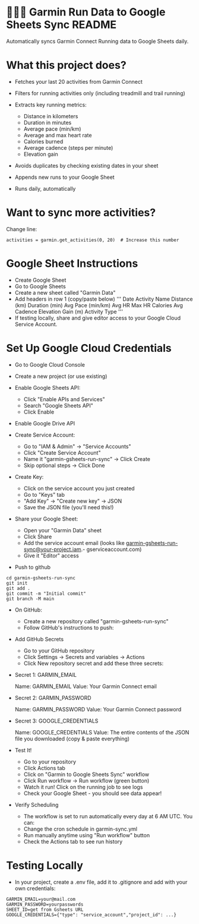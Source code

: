 
# 🏃🏽‍♂️ Garmin Run Data to Google Sheets Sync README

Automatically syncs Garmin Connect Running data to Google Sheets daily.

# What this project does?

* Fetches your last 20 activities from Garmin Connect
* Filters for running activities only (including treadmill and trail running)
* Extracts key running metrics:

    - Distance in kilometers
    - Duration in minutes
    - Average pace (min/km)
    - Average and max heart rate
    - Calories burned
    - Average cadence (steps per minute)
    - Elevation gain

* Avoids duplicates by checking existing dates in your sheet
* Appends new runs to your Google Sheet
* Runs daily, automatically

# Want to sync more activities? 
Change line:
```
activities = garmin.get_activities(0, 20)  # Increase this number
```
# Google Sheet Instructions

* Create Google Sheet
* Go to Google Sheets
* Create a new sheet called "Garmin Data"
* Add headers in row 1 (copy/paste below)
    '''
    Date	Activity Name	Distance (km)	Duration (min)	Avg Pace (min/km)	Avg HR	Max HR	Calories	Avg Cadence	Elevation Gain (m)	Activity Type
    '''
* If testing locally, share and give editor access to your Google Cloud Service Account.

# Set Up Google Cloud Credentials

* Go to Google Cloud Console
* Create a new project (or use existing)
* Enable Google Sheets API:

    - Click "Enable APIs and Services"
    - Search "Google Sheets API"
    - Click Enable

* Enable Google Drive API
* Create Service Account:

    - Go to "IAM & Admin" → "Service Accounts"
    - Click "Create Service Account"
    - Name it "garmin-gsheets-run-sync" → Click Create
    - Skip optional steps → Click Done

* Create Key:

    - Click on the service account you just created
    - Go to "Keys" tab
    - "Add Key" → "Create new key" → JSON
    - Save the JSON file (you'll need this!)

* Share your Google Sheet:

    - Open your "Garmin Data" sheet
    - Click Share
    - Add the service account email (looks like garmin-gsheets-run-sync@your-project.iam.- gserviceaccount.com)
    - Give it "Editor" access

* Push to github
```
cd garmin-gsheets-run-sync
git init
git add .
git commit -m "Initial commit"
git branch -M main
```
* On GitHub:

    - Create a new repository called "garmin-gsheets-run-sync"
    - Follow GitHub's instructions to push:

* Add GitHub Secrets

    - Go to your GitHub repository
    - Click Settings → Secrets and variables → Actions
    - Click New repository secret and add these three secrets:

* Secret 1: GARMIN_EMAIL

    Name: GARMIN_EMAIL
    Value: Your Garmin Connect email

* Secret 2: GARMIN_PASSWORD

    Name: GARMIN_PASSWORD
    Value: Your Garmin Connect password

* Secret 3: GOOGLE_CREDENTIALS

    Name: GOOGLE_CREDENTIALS
    Value: The entire contents of the JSON file you downloaded (copy & paste everything)

* Test It!

    - Go to your repository
    - Click Actions tab
    - Click on "Garmin to Google Sheets Sync" workflow
    - Click Run workflow → Run workflow (green button)
    - Watch it run! Click on the running job to see logs
    - Check your Google Sheet - you should see data appear!

* Verify Scheduling
    * The workflow is set to run automatically every day at 6 AM UTC. You can:

    - Change the cron schedule in garmin-sync.yml
    - Run manually anytime using "Run workflow" button
    - Check the Actions tab to see run history

# Testing Locally

* In your project, create a .env file, add it to .gitignore and add with your own credentials:
```
GARMIN_EMAIL=your@mail.com
GARMIN_PASSWORD=yourpasswords
SHEET_ID=get from Gsheets URL
GOOGLE_CREDENTIALS={"type": "service_account","project_id": ...}
```
